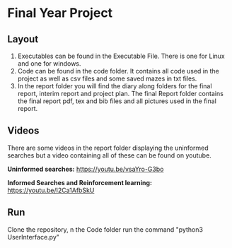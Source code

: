 # Final Year Project

## Layout

1. Executables can be found in the Executable File. There is one for Linux and one for windows.
2. Code can be found in the code folder. It contains all code used in the project as well as csv files and some saved mazes in txt files.
3. In the report folder you will find the diary along folders for the final report, interim report and project plan. The final Report folder contains the final report pdf, tex and bib files and all pictures used in the final report. 

## Videos

There are some videos in the report folder displaying the uninformed searches but a video containing all of these can be found on youtube.

**Uninformed searches:** https://youtu.be/vsaYro-G3bo

**Informed Searches and Reinforcement learning:** https://youtu.be/I2Ca1AfbSkU

## Run
Clone the repository, n the Code folder run the command "python3 UserInterface.py"


